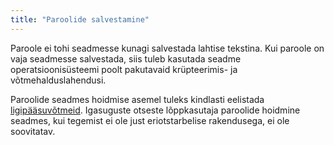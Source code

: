 ```yaml
---
title: "Paroolide salvestamine"
---
```

Paroole ei tohi seadmesse kunagi salvestada lahtise tekstina. Kui paroole on
vaja seadmesse salvestada, siis tuleb kasutada seadme operatsioonisüsteemi poolt
pakutavaid krüpteerimis- ja võtmehalduslahendusi.

Paroolide seadmes hoidmise asemel tuleks kindlasti eelistada
[ligipääsuvõtmeid](#authorization-tokens).  Igasuguste otseste lõppkasutaja
paroolide hoidmine seadmes, kui tegemist ei ole just eriotstarbelise
rakendusega, ei ole soovitatav.
